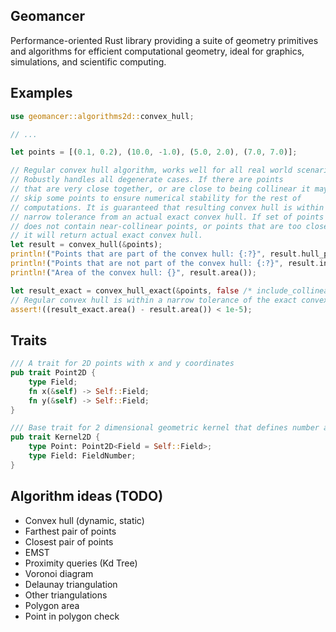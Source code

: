 ## Geomancer
Performance-oriented Rust library providing a suite of geometry primitives and algorithms for efficient computational geometry, ideal for graphics, simulations, and scientific computing.

## Examples
```rust
use geomancer::algorithms2d::convex_hull;

// ...

let points = [(0.1, 0.2), (10.0, -1.0), (5.0, 2.0), (7.0, 7.0)];

// Regular convex hull algorithm, works well for all real world scenarios.
// Robustly handles all degenerate cases. If there are points
// that are very close together, or are close to being collinear it may
// skip some points to ensure numerical stability for the rest of
// computations. It is guaranteed that resulting convex hull is within
// narrow tolerance from an actual exact convex hull. If set of points
// does not contain near-collinear points, or points that are too close together
// it will return actual exact convex hull.
let result = convex_hull(&points);
println!("Points that are part of the convex hull: {:?}", result.hull_points());
println!("Points that are not part of the convex hull: {:?}", result.inside_points());
println!("Area of the convex hull: {}", result.area());

let result_exact = convex_hull_exact(&points, false /* include_collinear */);
// Regular convex hull is within a narrow tolerance of the exact convex hull.
assert!((result_exact.area() - result.area()) < 1e-5);
```

## Traits
```rust
/// A trait for 2D points with x and y coordinates
pub trait Point2D {
    type Field;
    fn x(&self) -> Self::Field;
    fn y(&self) -> Self::Field;
}

/// Base trait for 2 dimensional geometric kernel that defines number and point type.
pub trait Kernel2D {
    type Point: Point2D<Field = Self::Field>;
    type Field: FieldNumber;
}
```


## Algorithm ideas (TODO)
- Convex hull (dynamic, static)
- Farthest pair of points
- Closest pair of points
- EMST
- Proximity queries (Kd Tree)
- Voronoi diagram
- Delaunay triangulation
- Other triangulations
- Polygon area
- Point in polygon check

